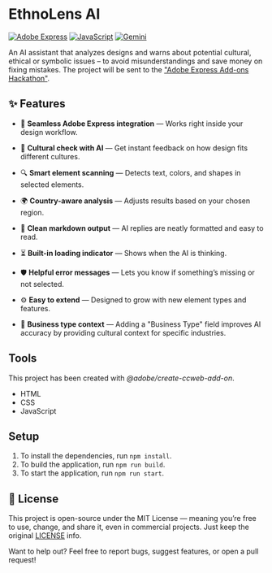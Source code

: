 # EthnoLens AI
[![Adobe Express](https://img.shields.io/badge/platform-Adobe%20Express-purple.svg)](https://express.adobe.com/)
[![JavaScript](https://img.shields.io/badge/language-JavaScript-F7DF1E.svg?logo=javascript&logoColor=black)](https://developer.mozilla.org/en-US/docs/Web/JavaScript)
[![Gemini](https://img.shields.io/badge/AI-Gemini-blueviolet.svg?logo=google)](https://deepmind.google/technologies/gemini/)

An AI assistant that analyzes designs and warns about potential cultural, ethical or symbolic issues – to avoid misunderstandings and save money on fixing mistakes. The project will be sent to the ["Adobe Express Add-ons Hackathon"](https://devpost.com/software/ethnolens-ai).

## ✨ Features

- 🔌 **Seamless Adobe Express integration** — Works right inside your design workflow.

- 🧠 **Cultural check with AI** — Get instant feedback on how design fits different cultures.

- 🔍 **Smart element scanning** — Detects text, colors, and shapes in selected elements.

- 🌍 **Country-aware analysis** — Adjusts results based on your chosen region.

- 🧾 **Clean markdown output** — AI replies are neatly formatted and easy to read.

- ⏳ **Built-in loading indicator** — Shows when the AI is thinking.

- 🛡️ **Helpful error messages** — Lets you know if something’s missing or not selected.

- ⚙️ **Easy to extend** — Designed to grow with new element types and features.

- 🏢 **Business type context** — Adding a "Business Type" field improves AI accuracy by providing cultural context for specific industries.

## Tools

This project has been created with _@adobe/create-ccweb-add-on_.

-   HTML
-   CSS
-   JavaScript

## Setup

1. To install the dependencies, run `npm install`.
2. To build the application, run `npm run build`.
3. To start the application, run `npm run start`.

## 📜 License

This project is open-source under the MIT License — meaning you’re free to use, change, and share it, even in commercial projects. Just keep the original [LICENSE](LICENSE) info.

Want to help out?
Feel free to report bugs, suggest features, or open a pull request!